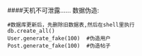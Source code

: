 ####天机不可泄露......
数据伪造:

```
#数据库更新后，先删除旧数据表,然后在shell里执行
db.create_all()
User.generate_fake(100)  #伪造用户
Post.generate_fake(100)  #伪造帖子
```